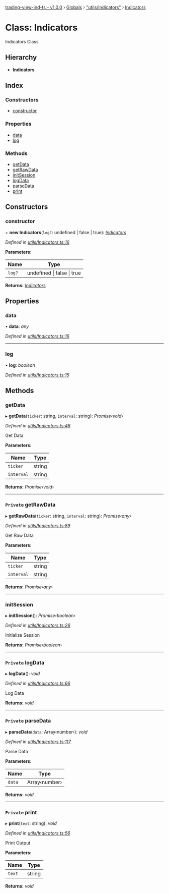 [trading-view-ind-ts - v1.0.0](../README.md) › [Globals](../globals.md) › ["utils/Indicators"](../modules/_utils_indicators_.md) › [Indicators](_utils_indicators_.indicators.md)

# Class: Indicators

Indicators Class

## Hierarchy

* **Indicators**

## Index

### Constructors

* [constructor](_utils_indicators_.indicators.md#constructor)

### Properties

* [data](_utils_indicators_.indicators.md#data)
* [log](_utils_indicators_.indicators.md#log)

### Methods

* [getData](_utils_indicators_.indicators.md#getdata)
* [getRawData](_utils_indicators_.indicators.md#private-getrawdata)
* [initSession](_utils_indicators_.indicators.md#initsession)
* [logData](_utils_indicators_.indicators.md#private-logdata)
* [parseData](_utils_indicators_.indicators.md#private-parsedata)
* [print](_utils_indicators_.indicators.md#private-print)

## Constructors

###  constructor

\+ **new Indicators**(`log?`: undefined | false | true): *[Indicators](_utils_indicators_.indicators.md)*

*Defined in [utils/Indicators.ts:16](https://github.com/edmundpf/trading-view-ind-ts/blob/610b569/src/utils/Indicators.ts#L16)*

**Parameters:**

Name | Type |
------ | ------ |
`log?` | undefined &#124; false &#124; true |

**Returns:** *[Indicators](_utils_indicators_.indicators.md)*

## Properties

###  data

• **data**: *any*

*Defined in [utils/Indicators.ts:16](https://github.com/edmundpf/trading-view-ind-ts/blob/610b569/src/utils/Indicators.ts#L16)*

___

###  log

• **log**: *boolean*

*Defined in [utils/Indicators.ts:15](https://github.com/edmundpf/trading-view-ind-ts/blob/610b569/src/utils/Indicators.ts#L15)*

## Methods

###  getData

▸ **getData**(`ticker`: string, `interval`: string): *Promise‹void›*

*Defined in [utils/Indicators.ts:46](https://github.com/edmundpf/trading-view-ind-ts/blob/610b569/src/utils/Indicators.ts#L46)*

Get Data

**Parameters:**

Name | Type |
------ | ------ |
`ticker` | string |
`interval` | string |

**Returns:** *Promise‹void›*

___

### `Private` getRawData

▸ **getRawData**(`ticker`: string, `interval`: string): *Promise‹any›*

*Defined in [utils/Indicators.ts:89](https://github.com/edmundpf/trading-view-ind-ts/blob/610b569/src/utils/Indicators.ts#L89)*

Get Raw Data

**Parameters:**

Name | Type |
------ | ------ |
`ticker` | string |
`interval` | string |

**Returns:** *Promise‹any›*

___

###  initSession

▸ **initSession**(): *Promise‹boolean›*

*Defined in [utils/Indicators.ts:26](https://github.com/edmundpf/trading-view-ind-ts/blob/610b569/src/utils/Indicators.ts#L26)*

Initialize Session

**Returns:** *Promise‹boolean›*

___

### `Private` logData

▸ **logData**(): *void*

*Defined in [utils/Indicators.ts:66](https://github.com/edmundpf/trading-view-ind-ts/blob/610b569/src/utils/Indicators.ts#L66)*

Log Data

**Returns:** *void*

___

### `Private` parseData

▸ **parseData**(`data`: Array‹number›): *void*

*Defined in [utils/Indicators.ts:117](https://github.com/edmundpf/trading-view-ind-ts/blob/610b569/src/utils/Indicators.ts#L117)*

Parse Data

**Parameters:**

Name | Type |
------ | ------ |
`data` | Array‹number› |

**Returns:** *void*

___

### `Private` print

▸ **print**(`text`: string): *void*

*Defined in [utils/Indicators.ts:56](https://github.com/edmundpf/trading-view-ind-ts/blob/610b569/src/utils/Indicators.ts#L56)*

Print Output

**Parameters:**

Name | Type |
------ | ------ |
`text` | string |

**Returns:** *void*
